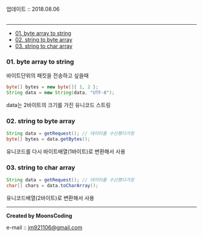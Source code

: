 
<div class="pull-right">  업데이트 :: 2018.08.06 </div><br>

---

<!-- @import "[TOC]" {cmd="toc" depthFrom=1 depthTo=6 orderedList=false} -->
<!-- code_chunk_output -->

* [01. byte array to string](#01-byte-array-to-string)
* [02. string to byte array](#02-string-to-byte-array)
* [03. string to char array](#03-string-to-char-array)

<!-- /code_chunk_output -->

### 01. byte array to string

바이트단위의 패킷을 전송하고 싶을때

```java
byte[] bytes = new byte[]{ 1, 2 };
String data = new String(data, "UTF-8");
```

data는 2바이트의 크기를 가진 유니코드 스트링

### 02. string to byte array

```java
String data = getRequest(); // 데이터를 수신했다가정
byte[] bytes = data.getBytes();
```

유니코드를 다시 바이트배열(1바이트)로 변환해서 사용

### 03. string to char array

```java
String data = getRequest(); // 데이터를 수신했다가정
char[] chars = data.toCharArray();
```

유니코드배열(2바이트)로 변환해서 사용

---

**Created by MoonsCoding**

e-mail :: jm921106@gmail.com
